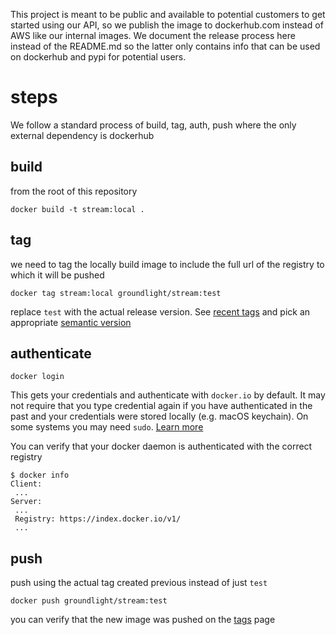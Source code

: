 This project is meant to be public and available to potential
customers to get started using our API, so we publish the image to
dockerhub.com instead of AWS like our internal images. We document the
release process here instead of the README.md so the latter only
contains info that can be used on dockerhub and pypi for potential
users.

# steps
We follow a standard process of build, tag, auth, push where the only
external dependency is dockerhub

## build
from the root of this repository
``` shell
docker build -t stream:local .
```
## tag
we need to tag the locally build image to include the full url of the
registry to which it will be pushed

``` shell
docker tag stream:local groundlight/stream:test
```

replace `test` with the actual release version. See [recent
tags](https://hub.docker.com/repository/docker/groundlight/stream/tags?page=1&ordering=last_updated)
and pick an appropriate [semantic version](https://semver.org/)

## authenticate

``` shell
docker login
```

This gets your credentials and authenticate with `docker.io` by
default. It may not require that you type credential again if you have
authenticated in the past and your credentials were stored locally
(e.g. macOS keychain). On some systems you may need `sudo`. [Learn
more](https://docs.docker.com/engine/reference/commandline/login/#privileged-user-requirement)

You can verify that your docker daemon is authenticated with the correct registry

``` shell
$ docker info
Client:
 ...
Server:
 ...
 Registry: https://index.docker.io/v1/
 ...
```

## push
push using the actual tag created previous instead of just `test`
``` shell
docker push groundlight/stream:test
```
you can verify that the new image was pushed on the
[tags](https://hub.docker.com/repository/docker/groundlight/stream/tags?page=1&ordering=last_updated)
page
